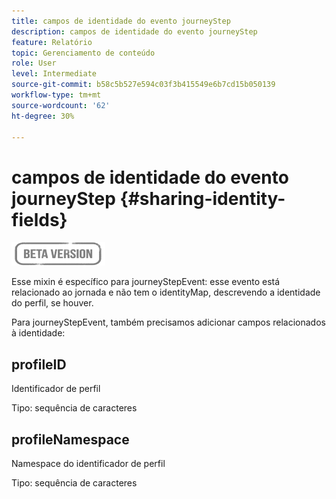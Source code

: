 ```yaml
---
title: campos de identidade do evento journeyStep
description: campos de identidade do evento journeyStep
feature: Relatório
topic: Gerenciamento de conteúdo
role: User
level: Intermediate
source-git-commit: b58c5b527e594c03f3b415549e6b7cd15b050139
workflow-type: tm+mt
source-wordcount: '62'
ht-degree: 30%

---
```


# campos de identidade do evento journeyStep {#sharing-identity-fields}

![](../assets/do-not-localize/badge.png)

Esse mixin é específico para journeyStepEvent: esse evento está relacionado ao jornada e não tem o identityMap, descrevendo a identidade do perfil, se houver.

Para journeyStepEvent, também precisamos adicionar campos relacionados à identidade:

## profileID

Identificador de perfil

Tipo: sequência de caracteres

## profileNamespace

Namespace do identificador de perfil

Tipo: sequência de caracteres
